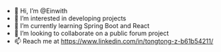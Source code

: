 - 👋 Hi, I’m @Einwith
- 👀 I’m interested in developing projects
- 🌱 I’m currently learning Spring Boot and React
- 💞️ I’m looking to collaborate on a public forum project
- 📫 Reach me at https://www.linkedin.com/in/tongtong-z-b61b54211/

